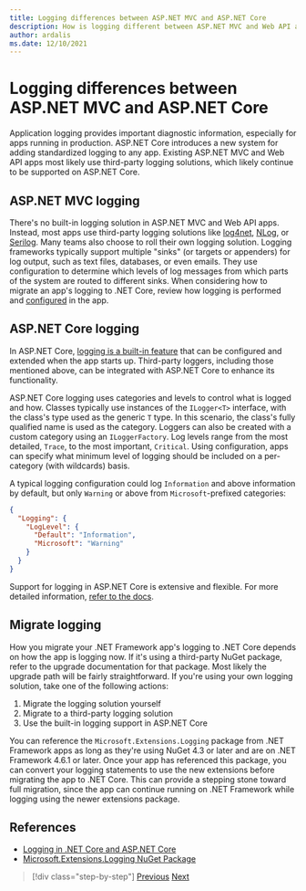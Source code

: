 ```yaml
---
title: Logging differences between ASP.NET MVC and ASP.NET Core
description: How is logging different between ASP.NET MVC and Web API apps and ASP.NET Core apps?
author: ardalis
ms.date: 12/10/2021
---
```


# Logging differences between ASP.NET MVC and ASP.NET Core

Application logging provides important diagnostic information, especially for apps running in production. ASP.NET Core introduces a new system for adding standardized logging to any app. Existing ASP.NET MVC and Web API apps most likely use third-party logging solutions, which likely continue to be supported on ASP.NET Core.

## ASP.NET MVC logging

There's no built-in logging solution in ASP.NET MVC and Web API apps. Instead, most apps use third-party logging solutions like [log4net](https://www.nuget.org/packages/log4net/), [NLog](https://www.nuget.org/packages/NLog/), or [Serilog](https://www.nuget.org/packages/Serilog). Many teams also choose to roll their own logging solution. Logging frameworks typically support multiple "sinks" (or targets or appenders) for log output, such as text files, databases, or even emails. They use configuration to determine which levels of log messages from which parts of the system are routed to different sinks. When considering how to migrate an app's logging to .NET Core, review how logging is performed and [configured](configuration-differences.md) in the app.

## ASP.NET Core logging

In ASP.NET Core, [logging is a built-in feature](/aspnet/core/fundamentals/logging/) that can be configured and extended when the app starts up. Third-party loggers, including those mentioned above, can be integrated with ASP.NET Core to enhance its functionality.

ASP.NET Core logging uses categories and levels to control what is logged and how. Classes typically use instances of the `ILogger<T>` interface, with the class's type used as the generic `T` type. In this scenario, the class's fully qualified name is used as the category. Loggers can also be created with a custom category using an `ILoggerFactory`. Log levels range from the most detailed, `Trace`, to the most important, `Critical`. Using configuration, apps can specify what minimum level of logging should be included on a per-category (with wildcards) basis.

A typical logging configuration could log `Information` and above information by default, but only `Warning` or above from `Microsoft`-prefixed categories:

```json
{
  "Logging": {
    "LogLevel": {
      "Default": "Information",
      "Microsoft": "Warning"
    }
  }
}
```

Support for logging in ASP.NET Core is extensive and flexible. For more detailed information, [refer to the docs](/aspnet/core/fundamentals/logging/).

## Migrate logging

How you migrate your .NET Framework app's logging to .NET Core depends on how the app is logging now. If it's using a third-party NuGet package, refer to the upgrade documentation for that package. Most likely the upgrade path will be fairly straightforward. If you're using your own logging solution, take one of the following actions:

1. Migrate the logging solution yourself
1. Migrate to a third-party logging solution
1. Use the built-in logging support in ASP.NET Core

You can reference the `Microsoft.Extensions.Logging` package from .NET Framework apps as long as they're using NuGet 4.3 or later and are on .NET Framework 4.6.1 or later. Once your app has referenced this package, you can convert your logging statements to use the new extensions before migrating the app to .NET Core. This can provide a stepping stone toward full migration, since the app can continue running on .NET Framework while logging using the newer extensions package.

## References

- [Logging in .NET Core and ASP.NET Core](/aspnet/core/fundamentals/logging/)
- [Microsoft.Extensions.Logging NuGet Package](https://www.nuget.org/packages/microsoft.extensions.logging/)

>[!div class="step-by-step"]
>[Previous](routing-differences.md)
>[Next](comparing-razor-pages-aspnet-mvc.md)
